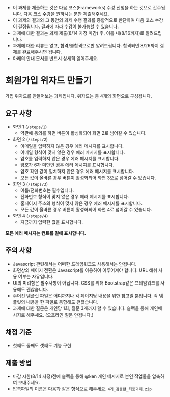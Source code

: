 - 이 과제를 제출하는 것은 다음 코스(Frameworks) 수강 신청을 하는 것으로 간주됩니다. 다음 코스 수강을 원하시는 분만 제출해주세요.
- 이 과제의 결과와 그 동안의 과제 수행 결과를 종합적으로 판단하여 다음 코스 수강이 결정됩니다. 결과에 따라 수강이 불가능할 수 있습니다.
- 과제에 대한 결과는 과제 제출(8/14 자정 마감) 후, 이틀 내(8/16까지)로 알려드립니다.
- 과제에 대한 리뷰는 없고, 합격/불합격으로만 알려드립니다. 합격되면 8/26까지 결제를 완료해주시면 됩니다.
- 아래의 안내 문서를 반드시 상세히 읽어주세요.

# 회원가입 위자드 만들기

가입 위자드를 만들어보는 과제입니다. 위자드는 총 4개의 화면으로 구성됩니다.

## 요구 사항

- 화면 1 (`/steps/1`)
    - 약관에 동의를 하면 버튼이 활성화되어 화면 2로 넘어갈 수 있습니다.
- 화면 2 (`/steps/2`)
    - 이메일을 입력하지 않은 경우 에러 메시지를 표시합니다.
    - 이메일 형식이 맞지 않은 경우 에러 메시지를 표시합니다.
    - 암호를 입력하지 않은 경우 에러 메시지를 표시합니다.
    - 암호가 6자 미만인 경우 에러 메시지를 표시합니다.
    - 암호 확인 값이 일치하지 않은 경우 에러 메시지를 표시합니다.
    - 모든 값이 올바른 경우 버튼이 활성화되어 화면 3으로 넘어갈 수 있습니다.
- 화면 3 (`/steps/3`)
    - 이름/전화번호는 필수입니다.
    - 전화번호 형식이 맞지 않은 경우 에러 메시지를 표시합니다.
    - 홈페이지 주소의 형식이 맞지 않은 경우 에러 메시지를 표시합니다.
    - 모든 값이 올바른 경우 버튼이 활성화되어 화면 4로 넘어갈 수 있습니다.
- 화면 4 (`/steps/4`)
    - 지금까지 입력한 값을 표시합니다.

**모든 에러 메시지는 컨트롤 밑에 표시합니다.**

## 주의 사항

- Javascript 관련해서는 어떠한 프레임워크도 사용해서는 안됩니다.
- 화면상의 페이지 전환은 Javascript를 이용하여 이루어져야 합니다. URL 해쉬 사용 여부는 자유입니다.
- UI의 미려함은 필수사항이 아닙니다. CSS를 위해 Bootstrap같은 프레임워크를 사용해도 괜찮습니다.
- 주어진 템플릿 파일은 어디까지나 각 페이지당 내용을 위한 참고일 뿐입니다. 각 템플릿의 내용을 한 파일로 통합해도 괜찮습니다.
- 과제에 대한 질문은 개인당 1회, 질문 3개까지 할 수 있습니다. 슬랙을 통해 개인메시지로 해주세요. (오프라인 질문 안됩니다.)

## 채점 기준

- 첫째도 둘째도 셋째도 기능 구현

## 제출 방법

- 마감 시한(8/14 자정)전에 슬랙을 통해 @ken 개인 메시지로 본인 작업물을 압축하여 보내주세요.
- 압축파일의 이름은 다음과 같은 형식으로 해주세요. `4기_감동란_최종과제.zip`
